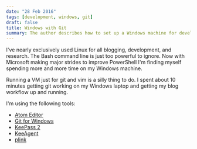 ```yaml
---
date: "28 Feb 2016"
tags: [development, windows, git]
draft: false
title: Windows with Git
summary: The author describes how to set up a Windows machine for development using Git, Atom as a text editor, KeePass 2 and KeeAgent for password management, and plink for SSH.
---
```


I've nearly exclusively used Linux for all blogging, development, and research.
The Bash command line is just too powerful to ignore. Now with Microsoft making
major strides to improve PowerShell I'm finding myself spending more and more
time on my Windows machine.

Running a VM just for git and vim is a silly thing to do. I spent about 10 minutes
getting git working on my Windows laptop and getting my blog workflow up and
running.

I'm using the following tools:
+ [Atom Editor](https://atom.io/)
+ [Git for Windows](https://git-scm.com/download/win)
+ [KeePass 2](http://keepass.info/)
+ [KeeAgent](http://lechnology.com/software/keeagent/)
+ [plink](http://www.chiark.greenend.org.uk/~sgtatham/putty/download.html)